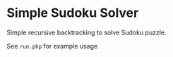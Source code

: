 # Simple Sudoku Solver

Simple recursive backtracking to solve Sudoku puzzle.

See `run.php` for example usage

